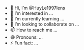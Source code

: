 - 👋 Hi, I’m @HuyLe1997lens
- 👀 I’m interested in ...
- 🌱 I’m currently learning ...
- 💞️ I’m looking to collaborate on ...
- 📫 How to reach me ...
- 😄 Pronouns: ...
- ⚡ Fun fact: ...

<!---
HuyLe1997lens/HuyLe1997lens is a ✨ special ✨ repository because its `README.md` (this file) appears on your GitHub profile.
You can click the Preview link to take a look at your changes.
--->
